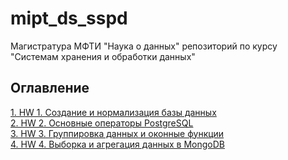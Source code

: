 # mipt_ds_sspd
Магистратура МФТИ "Наука о данных"
репозиторий по курсу "Системам хранения и обработки данных" 

## Оглавление  
[1. HW 1.  Создание и нормализация базы данных](https://github.com/Niktyav/mipt_ds_sspd/tree/main/HW1)  
[2. HW 2. Основные операторы PostgreSQL](https://github.com/Niktyav/mipt_ds_sspd/tree/main/HW2)  
[3. HW 3. Группировка данных и оконные функции](https://github.com/Niktyav/mipt_ds_sspd/tree/main/HW3)  
[4. HW 4. Выборка и агрегация данных в MongoDB](https://github.com/Niktyav/mipt_ds_sspd/tree/main/HW4)  
